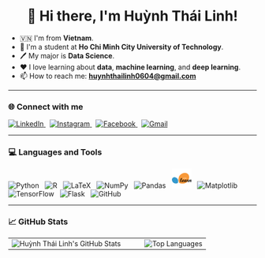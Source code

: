 <h1 align="center">👋 Hi there, I'm Huỳnh Thái Linh!</h1>

* 🇻🇳 I'm from **Vietnam**.  
* 📖 I'm a student at **Ho Chi Minh City University of Technology**.  
* 🖊️ My major is **Data Science**.  
* ❤️ I love learning about **data**, **machine learning**, and **deep learning**.  
* 📫 How to reach me: **huynhthailinh0604@gmail.com**

---

### 🌐 Connect with me
<p align="left">
  <a href="https://www.linkedin.com/in/huynhthailinh/" target="_blank">
    <img src="https://skillicons.dev/icons?i=linkedin&theme=dark" height="45" alt="LinkedIn" />
  </a>
  &nbsp;
  <a href="https://www.instagram.com/hthaislinh_7/" target="_blank">
    <img src="https://skillicons.dev/icons?i=instagram&theme=dark" height="45" alt="Instagram" />
  </a>
  &nbsp;
  <a href="https://www.facebook.com/huynhthailinh9999" target="_blank">
    <img src="https://skillicons.dev/icons?i=facebook&theme=dark" height="45" alt="Facebook" />
  </a>
  &nbsp;
  <a href="mailto:huynhthailinh0604@gmail.com" target="_blank">
    <img src="https://skillicons.dev/icons?i=gmail&theme=dark" height="45" alt="Gmail" />
  </a>
</p>

---

### 💻 Languages and Tools
<p align="left">
  <img src="https://img.icons8.com/color/48/python--v1.png" height="40" alt="Python" />
  &nbsp;
  <img src="https://img.icons8.com/external-becris-flat-becris/64/external-r-data-science-becris-flat-becris.png" height="40" alt="R" />
  &nbsp;
  <img src="https://img.icons8.com/color/48/latex.png" height="40" alt="LaTeX" />
  &nbsp;
  <img src="https://img.icons8.com/color/48/numpy.png" height="40" alt="NumPy" />
  &nbsp;
  <img src="https://img.icons8.com/color/48/pandas.png" height="40" alt="Pandas" />
  &nbsp;
  <img src="https://raw.githubusercontent.com/devicons/devicon/master/icons/scikitlearn/scikitlearn-original.svg" height="40" alt="Scikit-learn" />
  &nbsp;
  <img src="https://img.icons8.com/color/48/matplotlib.png" height="40" alt="Matplotlib" />
  &nbsp;
  <img src="https://img.icons8.com/color/48/tensorflow.png" height="40" alt="TensorFlow" />
  &nbsp;
  <img src="https://img.icons8.com/fluency/48/flask.png" height="40" alt="Flask" />
  &nbsp;
  <img src="https://img.icons8.com/fluency/48/github.png" height="40" alt="GitHub" />
</p>

---

### 📈 GitHub Stats

<table align="center" border="0" cellspacing="0" cellpadding="0">
  <tr>
    <td align="center" valign="middle">
      <img src="https://github-readme-stats.vercel.app/api?username=HTLinh0604&show_icons=true&theme=default&include_all_commits=true&count_private=true&hide_border=true" alt="Huỳnh Thái Linh's GitHub Stats" height="180px" />
    </td>
    <td width="20"></td>
    <td align="center" valign="middle">
      <img src="https://github-readme-stats.vercel.app/api/top-langs/?username=HTLinh0604&layout=compact&theme=default&hide_border=true" alt="Top Languages" height="180px" />
    </td>
  </tr>
</table>


